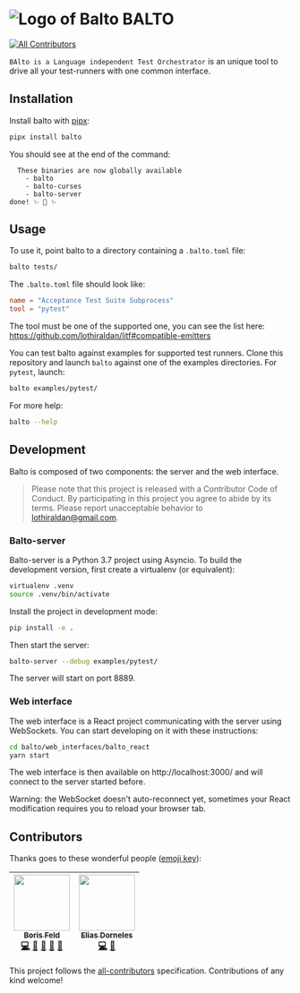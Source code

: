 # ![Logo of Balto](logo-100x.png) BALTO
[![All Contributors](https://img.shields.io/badge/all_contributors-2-orange.svg?style=flat-square)](#contributors)

`BAlto is a Language independent Test Orchestrator` is an unique tool to drive
all your test-runners with one common interface.

## Installation

Install balto with [pipx](https://github.com/cs01/pipx):

```bash
pipx install balto
```

You should see at the end of the command:

```
  These binaries are now globally available
    - balto
    - balto-curses
    - balto-server
done! ✨ 🌟 ✨

```

## Usage

To use it, point balto to a directory containing a `.balto.toml` file:
    
```bash
balto tests/
```

The `.balto.toml` file should look like:

```toml
name = "Acceptance Test Suite Subprocess"
tool = "pytest"

```

The tool must be one of the supported one, you can see the list here: https://github.com/lothiraldan/litf#compatible-emitters

You can test balto against examples for supported test runners. Clone this repository and launch `balto` against one of the examples directories. For `pytest`, launch:

```bash
balto examples/pytest/
```

For more help:

```bash
balto --help
```


## Development

Balto is composed of two components: the server and the web interface.

> Please note that this project is released with a Contributor Code of Conduct. By participating in this project you agree to abide by its terms. Please report unacceptable behavior to [lothiraldan@gmail.com](lothiraldan@gmail.com).

### Balto-server

Balto-server is a Python 3.7 project using Asyncio. To build the development version, first create a virtualenv (or equivalent):

```bash
virtualenv .venv
source .venv/bin/activate
```

Install the project in development mode:

```bash
pip install -e .
```

Then start the server:

```bash
balto-server --debug examples/pytest/
```

The server will start on port 8889.

### Web interface

The web interface is a React project communicating with the server using WebSockets. You can start developing on it with these instructions:

```bash
cd balto/web_interfaces/balto_react
yarn start
```

The web interface is then available on http://localhost:3000/ and will connect to the server started before.

Warning: the WebSocket doesn't auto-reconnect yet, sometimes your React modification requires you to reload your browser tab.

## Contributors

Thanks goes to these wonderful people ([emoji key](https://github.com/kentcdodds/all-contributors#emoji-key)):

<!-- ALL-CONTRIBUTORS-LIST:START - Do not remove or modify this section -->
<!-- prettier-ignore -->
| [<img src="https://avatars2.githubusercontent.com/u/243665?v=4" width="100px;"/><br /><sub><b> Boris Feld</b></sub>](https://lothiraldan.github.io/)<br />[💻](https://github.com/lothiraldan/balto/commits?author=Lothiraldan "Code") [🎨](#design-Lothiraldan "Design") [📖](https://github.com/lothiraldan/balto/commits?author=Lothiraldan "Documentation") [🤔](#ideas-Lothiraldan "Ideas, Planning, & Feedback") [📢](#talk-Lothiraldan "Talks") | [<img src="https://avatars0.githubusercontent.com/u/37565?v=4" width="100px;"/><br /><sub><b>Elias Dorneles</b></sub>](https://eliasdorneles.github.io)<br />[💻](https://github.com/lothiraldan/balto/commits?author=eliasdorneles "Code") [🐛](https://github.com/lothiraldan/balto/issues?q=author%3Aeliasdorneles "Bug reports") |
| :---: | :---: |
<!-- ALL-CONTRIBUTORS-LIST:END -->

This project follows the [all-contributors](https://github.com/kentcdodds/all-contributors) specification. Contributions of any kind welcome!